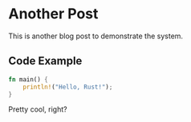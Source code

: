 # Another Post

This is another blog post to demonstrate the system.

## Code Example

```rust
fn main() {
    println!("Hello, Rust!");
}
```

Pretty cool, right?


